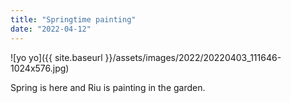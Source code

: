 ```yaml
---
title: "Springtime painting"
date: "2022-04-12"
---
```


![yo yo]({{ site.baseurl }}/assets/images/2022/20220403_111646-1024x576.jpg)

Spring is here and Riu is painting in the garden.

